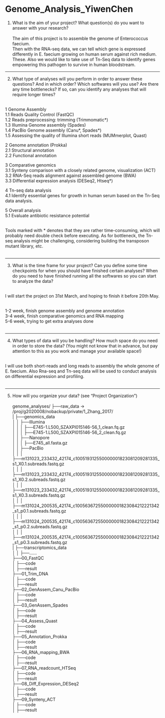 # Genome_Analysis_YiwenChen

1. What is the aim of your project? What question(s) do you want to answer with your research? <br><br>
The aim of this project is to assemble the genome of Enterococcus faecium.<br> Then with the RNA-seq data, we can tell which gene is expressed differently in E. faecium growing on human serum against rich medium. These. Also we would like to take use of Tn-Seq data to identify genes empowering this pathogen to survive in human bloodstream.

---------------------------------------------------------------------------------
2. What type of analyses will you perform in order to answer these questions? And in which order? Which softwares will you use? Are there any time bottlenecks? If so, can you identify any analyses that will require longer times?<br><br>

  1 Genome Assembly<br>
    1.1 Reads Quality Control (FastQC)<br>
    1.2 Reads preprocessing: trimming (Trimmomatic*)<br>
    1.3 Illumina Genome assembly (Spades)<br>
    1.4 PacBio Genome assembly (Canu*, Spades*)<br>
    1.5 Assessing the quality of Illumina short reads (MUMmerplot, Quast)<br>

  2 Genome annotation (Prokka)<br>
    2.1 Structural annotation<br>
    2.2 Functional annotation<br>

  3 Comparative genomics<br>
    3.1 Synteny comparison with a closely related genome, visualization (ACT)<br>
    3.2 RNA-Seq reads alignment against assembled genome (BWA)<br>
    3.3 Differential expression analysis (DESeq2, Htseq*)<br>
      
  4 Tn-seq data analysis<br>
    4.1 Identify essential genes for growth in human serum based on the Tn-Seq data analysis.<br>
    
  5 Overall analysis<br>
    5.1 Evaluate antibiotic resistance potential<br><br>

Tools marked with * denotes that they are rather time-consuming, which will probably need double check before executing. As for bottleneck, the Tn-seq analysis might be challenging, considering building the transposon mutant library, etc.<br><br>

---------------------------------------------------------------------------------
3. What is the time frame for your project? Can you define some time checkpoints for when you should have finished certain analyses? When do you need to have finished running all the softwares so you can start to analyze the data?<br><br>

I will start the project on 31st March, and hoping to finish it before 20th May.<br><br>

1-2 week, finish genome assembly and genome annotation<br>
3-4 week, finish comparative genomics and RNA mapping<br>
5-6 week, trying to get extra analyses done<br><br>

--------------------------------------------------------------------------------
4. What types of data will you be handling? How much space do you need in order to store the data? (You might not know that in advance, but pay attention to this as you work and manage your available space!)<br><br>

I will use both short-reads and long reads to assembly the whole genome of E. faecium. Also Rna-seq and Tn-seq data will be used to conduct analysis on differential expression and profiling.<br><br>

---------------------------------------------------------------------------------
5. How will you organize your data? (see “Project Organization”)<br><br>
genome_analyses/
├──raw_data  -><br>
/proj/g2020008/nobackup/private/1_Zhang_2017/<br>
| ├──genomics_data<br>
│ │ ├──Illumina<br>
│ │ │ ├──E745-1.L500_SZAXPI015146-56_1_clean.fq.gz<br>
│ │ │ ├──E745-1.L500_SZAXPI015146-56_2_clean.fq.gz<br>
│ │ ├──Nanopore<br>
│ │ │ ├──E745_all.fasta.gz<br>
│ │ ├──PacBio<br>
│ │ │ ├──m131023_233432_42174_c100519312550000001823081209281335_s1_X0.1.subreads.fastq.gz<br>
│ │ │ ├──m131023_233432_42174_c100519312550000001823081209281335_s1_X0.2.subreads.fastq.gz<br>
│ │ │ ├──m131023_233432_42174_c100519312550000001823081209281335_s1_X0.3.subreads.fastq.gz<br>
│ │ │ ├──m131024_200535_42174_c100563672550000001823084212221342_s1_p0.1.subreads.fastq.gz<br>
│ │ │ ├──m131024_200535_42174_c100563672550000001823084212221342_s1_p0.2.subreads.fastq.gz<br>
│ │ │ ├──m131024_200535_42174_c100563672550000001823084212221342_s1_p0.3.subreads.fastq.gz<br>
| ├──transcriptomics_data<br>
│ │ ├──......<br>
├──00_FastQC<br>
│ ├──code<br>
│ ├──result<br>
├──01_Trim_DNA<br>
│ ├──code<br>
│ ├──result<br>
├──02_GenAssem_Canu_PacBio<br>
│ ├──code<br>
│ ├──result<br>
├──03_GenAssem_Spades<br>
│ ├──code<br>
│ ├──result<br>
├──04_Assess_Quast<br>
│ ├──code<br>
│ ├──result<br>
├──05_Annotation_Prokka<br>
│ ├──code<br>
│ ├──result<br>
├──06_RNA_mapping_BWA<br>
│ ├──code<br>
│ ├──result<br>
├──07_RNA_readcount_HTSeq<br>
│ ├──code<br>
│ ├──result<br>
├──08_Diff_Expression_DESeq2<br>
│ ├──code<br>
│ ├──result<br>
├──09_Synteny_ACT<br>
│ ├──code<br>
│ ├──result<br>

